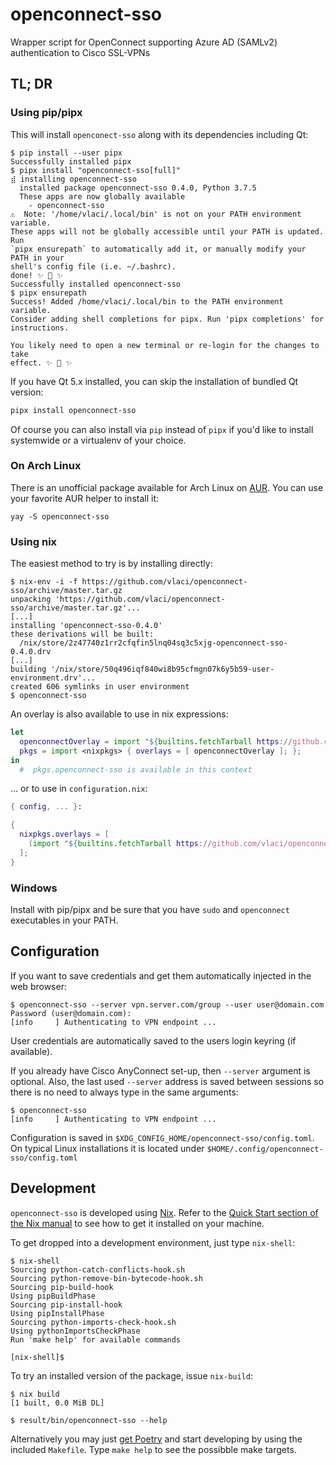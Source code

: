 # openconnect-sso

Wrapper script for OpenConnect supporting Azure AD (SAMLv2) authentication
to Cisco SSL-VPNs

## TL; DR

### Using pip/pipx

This will install `openconect-sso` along with its dependencies including Qt:

```shell
$ pip install --user pipx
Successfully installed pipx
$ pipx install "openconnect-sso[full]"
⣾ installing openconnect-sso
  installed package openconnect-sso 0.4.0, Python 3.7.5
  These apps are now globally available
    - openconnect-sso
⚠️  Note: '/home/vlaci/.local/bin' is not on your PATH environment variable.
These apps will not be globally accessible until your PATH is updated. Run
`pipx ensurepath` to automatically add it, or manually modify your PATH in your
shell's config file (i.e. ~/.bashrc).
done! ✨ 🌟 ✨
Successfully installed openconnect-sso
$ pipx ensurepath
Success! Added /home/vlaci/.local/bin to the PATH environment variable.
Consider adding shell completions for pipx. Run 'pipx completions' for
instructions.

You likely need to open a new terminal or re-login for the changes to take
effect. ✨ 🌟 ✨
```

If you have Qt 5.x installed, you can skip the installation of bundled Qt version:

``` bash
pipx install openconnect-sso
```

Of course you can also install via `pip` instead of `pipx` if you'd like to
install systemwide or a virtualenv of your choice.

### On Arch Linux

There is an unofficial package available for Arch Linux on
[AUR](https://aur.archlinux.org/packages/openconnect-sso/). You can use your
favorite AUR helper to install it:

``` shell
yay -S openconnect-sso
```

### Using nix

The easiest method to try is by installing directly:

```shell
$ nix-env -i -f https://github.com/vlaci/openconnect-sso/archive/master.tar.gz
unpacking 'https://github.com/vlaci/openconnect-sso/archive/master.tar.gz'...
[...]
installing 'openconnect-sso-0.4.0'
these derivations will be built:
  /nix/store/2z47740z1rr2cfqfin5lnq04sq3c5xjg-openconnect-sso-0.4.0.drv
[...]
building '/nix/store/50q496iqf840wi8b95cfmgn07k6y5b59-user-environment.drv'...
created 606 symlinks in user environment
$ openconnect-sso
```

An overlay is also available to use in nix expressions:

``` nix
let
  openconnectOverlay = import "${builtins.fetchTarball https://github.com/vlaci/openconnect-sso/archive/master.tar.gz}/overlay.nix";
  pkgs = import <nixpkgs> { overlays = [ openconnectOverlay ]; };
in
  #  pkgs.openconnect-sso is available in this context
```

... or to use in `configuration.nix`:

``` nix
{ config, ... }:

{
  nixpkgs.overlays = [
    (import "${builtins.fetchTarball https://github.com/vlaci/openconnect-sso/archive/master.tar.gz}/overlay.nix")
  ];
}
```

### Windows

Install with pip/pipx and be sure that you have `sudo` and `openconnect` executables
in your PATH.

## Configuration

If you want to save credentials and get them automatically
injected in the web browser:

```shell
$ openconnect-sso --server vpn.server.com/group --user user@domain.com
Password (user@domain.com):
[info     ] Authenticating to VPN endpoint ...
```

User credentials are automatically saved to the users login keyring (if
available).

If you already have Cisco AnyConnect set-up, then `--server` argument is
optional. Also, the last used `--server` address is saved between sessions so
there is no need to always type in the same arguments:

```shell
$ openconnect-sso
[info     ] Authenticating to VPN endpoint ...
```

Configuration is saved in `$XDG_CONFIG_HOME/openconnect-sso/config.toml`. On
typical Linux installations it is located under
`$HOME/.config/openconnect-sso/config.toml`

## Development

`openconnect-sso` is developed using [Nix](https://nixos.org/nix/). Refer to the
[Quick Start section of the Nix
manual](https://nixos.org/nix/manual/#chap-quick-start) to see how to get it
installed on your machine.

To get dropped into a development environment, just type `nix-shell`:

```shell
$ nix-shell
Sourcing python-catch-conflicts-hook.sh
Sourcing python-remove-bin-bytecode-hook.sh
Sourcing pip-build-hook
Using pipBuildPhase
Sourcing pip-install-hook
Using pipInstallPhase
Sourcing python-imports-check-hook.sh
Using pythonImportsCheckPhase
Run 'make help' for available commands

[nix-shell]$
```

To try an installed version of the package, issue `nix-build`:

```shell
$ nix build
[1 built, 0.0 MiB DL]

$ result/bin/openconnect-sso --help
```

Alternatively you may just [get Poetry](https://python-poetry.org/docs/) and
start developing by using the included `Makefile`. Type `make help` to see the
possibble make targets.
